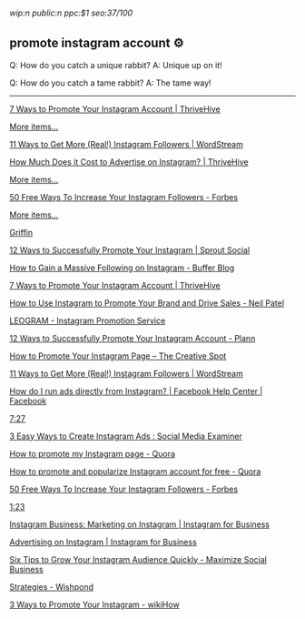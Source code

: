 ###### wip:n public:n ppc:$1 seo:37/100

## promote instagram account :gear:

Q:	How do you catch a unique rabbit?
A:	Unique up on it!

Q:	How do you catch a tame rabbit?
A:	The tame way!


----------


[      7 Ways to Promote Your Instagram Account | ThriveHive ](https://thrivehive.com/ways-to-promote-your-instagram-account/)

[More items... ](https://www.wordstream.com/blog/ws/2016/10/19/get-more-instagram-followers)

[      11 Ways to Get More (Real!) Instagram Followers | WordStream ](https://www.wordstream.com/blog/ws/2016/10/19/get-more-instagram-followers)

[      How Much Does it Cost to Advertise on Instagram? | ThriveHive ](https://thrivehive.com/how-much-does-it-cost-to-advertise-on-instagram/)

[More items... ](https://www.forbes.com/sites/jaysondemers/2015/06/18/50-free-ways-to-increase-your-instagram-followers/)

[      50 Free Ways To Increase Your Instagram Followers - Forbes ](https://www.forbes.com/sites/jaysondemers/2015/06/18/50-free-ways-to-increase-your-instagram-followers/)

[More items... ](https://www.melyssagriffin.com/grow-your-instagram-followers/)

[      Griffin ](https://www.melyssagriffin.com/grow-your-instagram-followers/)

[12 Ways to Successfully Promote Your Instagram | Sprout Social ](http://sproutsocial.com/insights/promote-your-instagram/amp/)

[How to Gain a Massive Following on Instagram - Buffer Blog ](http://blog.bufferapp.com/instagram-growth/amp)

[7 Ways to Promote Your Instagram Account | ThriveHive ](http://thrivehive.com/ways-to-promote-your-instagram-account/)

[How to Use Instagram to Promote Your Brand and Drive Sales - Neil Patel ](http://neilpatel.com/blog/drive-sales-with-instagram/amp/)

[LEOGRAM - Instagram Promotion Service ](http://leogram.com/)

[12 Ways to Successfully Promote Your Instagram Account - Plann ](http://www.plannthat.com/successfully-promote-instagram/)

[How to Promote Your Instagram Page – The Creative Spot ](http://www.creativespot.com/how-to-promote-your-instagram-page/)

[11 Ways to Get More (Real!) Instagram Followers | WordStream ](http://www.wordstream.com/blog/ws/2016/10/19/get-more-instagram-followers)

[How do I run ads directly from Instagram? | Facebook Help Center | Facebook ](http://m.facebook.com/help/1067656009937668)

[7:27 ](http://m.youtube.com/watch?v=B-ZLpQo_HBQ)

[3 Easy Ways to Create Instagram Ads : Social Media Examiner ](http://www.socialmediaexaminer.com/3-ways-to-create-instagram-ads/)

[How to promote my Instagram page - Quora ](http://www.quora.com/How-can-I-promote-my-Instagram-page)

[How to promote and popularize Instagram account for free - Quora ](http://www.quora.com/How-do-I-promote-and-popularize-Instagram-account-for-free)

[50 Free Ways To Increase Your Instagram Followers - Forbes ](http://www.forbes.com/sites/jaysondemers/2015/06/18/50-free-ways-to-increase-your-instagram-followers/amp/)

[1:23 ](http://m.youtube.com/watch?v=IqUyFGcLtDA)

[Instagram Business: Marketing on Instagram | Instagram for Business ](http://business.instagram.com/)

[Advertising on Instagram | Instagram for Business ](http://business.instagram.com/advertising/)

[Six Tips to Grow Your Instagram Audience Quickly - Maximize Social Business ](http://maximizesocialbusiness.com/6-tips-grow-instagram-audience-quickly-12917/amp/)

[Strategies - Wishpond ](http://blog.wishpond.com/post/115675437354/how-to-promote-your-business-on-instagram)

[3 Ways to Promote Your Instagram - wikiHow ](http://m.wikihow.com/Promote-Your-Instagram?amp=1)

